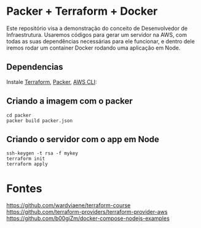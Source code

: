 # Packer + Terraform + Docker

Este repositório visa a demonstração do conceito de Desenvolvedor de Infraestrutura. Usaremos códigos para gerar um servidor na AWS, com todas as suas dependências necessárias para ele funcionar, e dentro dele iremos rodar um container Docker rodando uma aplicação em Node.


## Dependencias
Instale [Terraform](http://www.terraform.io/downloads.html), [Packer](https://www.packer.io/downloads.html), [AWS CLI](https://github.com/aws/aws-cli):

## Criando a imagem com o packer
```
cd packer
packer build packer.json
```

## Criando o servidor com o app em Node
```
ssh-keygen -t rsa -f mykey
terraform init
terraform apply
```

# Fontes
https://github.com/wardviaene/terraform-course
https://github.com/terraform-providers/terraform-provider-aws
https://github.com/b00giZm/docker-compose-nodejs-examples